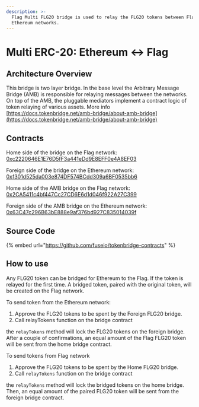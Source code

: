 ```yaml
---
description: >-
  Flag Multi FLG20 bridge is used to relay the FLG20 tokens between Flag and
  Ethereum networks.
---
```


# Multi ERC-20: Ethereum ↔ Flag

## Architecture Overview

This bridge is two layer bridge. In the base level the  Arbitrary Message Bridge \(AMB\) is responsible for relaying messages between the networks. On top of the AMB,  the pluggable mediators implement a contract logic of token relaying of various assets. More info [https://docs.tokenbridge.net/amb-bridge/about-amb-bridge](https://docs.tokenbridge.net/amb-bridge/about-amb-bridge)

## Contracts

Home side of the bridge on the Flag network: [0xc2220646E1E76D5fF3a441eDd9E8EFF0e4A8EF03](https://flagscan.xyz/address/0xc2220646E1E76D5fF3a441eDd9E8EFF0e4A8EF03)

Foreign side of the bridge on the Ethereum network: [0xf301d525da003e874DF574BCdd309a6BF0535bb6](https://etherscan.io/address/0xf301d525da003e874DF574BCdd309a6BF0535bb6)

Home side of the AMB bridge on the Flag network: [0x2CA5411c4bf447Cc27CD6E6d1d046f922A27C399](https://flagscan.xyz/address/0x2CA5411c4bf447Cc27CD6E6d1d046f922A27C399/transactions)

Foreign side of the AMB bridge on the Ethereum network: [0x63C47c296B63bE888e9af376bd927C835014039f](https://etherscan.io/address/0x63C47c296B63bE888e9af376bd927C835014039f)

## Source Code

{% embed url="https://github.com/fuseio/tokenbridge-contracts" %}

## How to use

Any FLG20 token can be bridged for Ethereum to the Flag. If the token is relayed for the first time. A bridged token, paired with the original token, will be created on the Flag network. 

To send token from the Ethereum network:

1. Approve the FLG20 tokens to be spent by the Foreign FLG20 bridge. 
2. Call relayTokens function on the bridge contract

the `relayTokens` method will lock the FLG20 tokens on the foreign bridge. After a couple of confirmations, an equal amount of the Flag FLG20 token will be sent from the home bridge contract.

To send tokens from Flag network

1. Approve the FLG20 tokens to be spent by the Home FLG20 bridge. 
2. Call `relayTokens` function on the bridge contract

the `relayTokens` method will lock the bridged tokens on the home bridge. Then, an equal amount of the paired FLG20 token will be sent from the foreign bridge contract.



